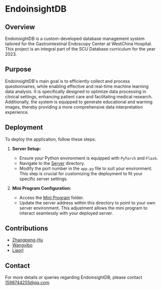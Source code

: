 # EndoinsightDB

## Overview
EndoinsightDB is a custom-developed database management system tailored for the Gastrointestinal Endoscopy Center at WestChina Hospital. This project is an integral part of the SCU Database curriculum for the year 2023.

## Purpose
EndoinsightDB's main goal is to efficiently collect and process questionnaires, while enabling effective and real-time machine learning data analysis. It is specifically designed to optimize data processing in clinical settings, enhancing patient care and facilitating medical research. Additionally, the system is equipped to generate educational and warning images, thereby providing a more comprehensive data interpretation experience.

## Deployment

To deploy the application, follow these steps:

1. **Server Setup:**
   - Ensure your Python environment is equipped with `PyTorch` and `Flask`.
   - Navigate to the [Server](./EGCAI_server_integrated/) directory.
   - Modify the port number in the `app.py` file to suit your environment. This step is crucial for customizing the deployment to fit your specific server settings.

2. **Mini Program Configuration:**
   - Access the [Mini Program](./EGCAI_miniprogram_integraterd/) folder.
   - Update the server address within this directory to point to your own server environment. This adjustment allows the mini program to interact seamlessly with your deployed server.

## Contributions
- [Zhangpeng-Hu](https://github.com/LucasQAQ)
- [Wangyibo](https://github.com/Wangyibo321)
- [Liaorl](https://github.com/KINGLRL)


## Contact

For more details or queries regarding EndoinsightDB, please contact [1598744255@qq.com](mailto:1598744255@qq.com).
